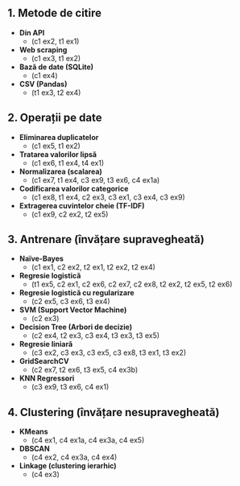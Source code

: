 ## 1. Metode de citire
- **Din API**  
  - (c1 ex2, t1 ex1)  
- **Web scraping**  
  - (c1 ex3, t1 ex2)  
- **Bază de date (SQLite)**  
  - (c1 ex4)  
- **CSV (Pandas)**  
  - (t1 ex3, t2 ex4)  

## 2. Operații pe date
- **Eliminarea duplicatelor**  
  - (c1 ex5, t1 ex2)  
- **Tratarea valorilor lipsă**  
  - (c1 ex6, t1 ex4, t4 ex1)  
- **Normalizarea (scalarea)**  
  - (c1 ex7, t1 ex4, c3 ex9, t3 ex6, c4 ex1a)  
- **Codificarea valorilor categorice**  
  - (c1 ex8, t1 ex4, c2 ex3, c3 ex1, c3 ex4, c3 ex9)  
- **Extragerea cuvintelor cheie (TF-IDF)**  
  - (c1 ex9, c2 ex2, t2 ex5)  

## 3. Antrenare (învățare supravegheată)
- **Naïve-Bayes**  
  - (c1 ex1, c2 ex2, t2 ex1, t2 ex2, t2 ex4)  
- **Regresie logistică**  
  - (t1 ex5, c2 ex1, c2 ex6, c2 ex7, c2 ex8, t2 ex2, t2 ex5, t2 ex6)  
- **Regresie logistică cu regularizare**  
  - (c2 ex5, c3 ex6, t3 ex4)  
- **SVM (Support Vector Machine)**  
  - (c2 ex3)  
- **Decision Tree (Arbori de decizie)**  
  - (c2 ex4, t2 ex3, c3 ex4, t3 ex3, t3 ex5)  
- **Regresie liniară**  
  - (c3 ex2, c3 ex3, c3 ex5, c3 ex8, t3 ex1, t3 ex2)  
- **GridSearchCV**  
  - (c2 ex7, t2 ex6, t3 ex5, c4 ex3b)  
- **KNN Regressori**  
  - (c3 ex9, t3 ex6, c4 ex1)  

## 4. Clustering (învățare nesupravegheată)
- **KMeans**  
  - (c4 ex1, c4 ex1a, c4 ex3a, c4 ex5)  
- **DBSCAN**  
  - (c4 ex2, c4 ex3a, c4 ex4)  
- **Linkage (clustering ierarhic)**  
  - (c4 ex3)  
